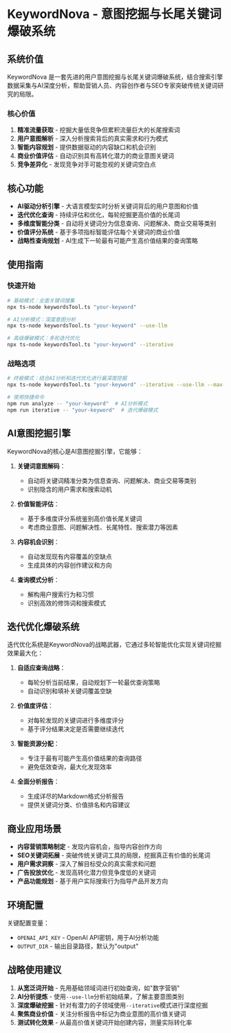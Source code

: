 # KeywordNova - 意图挖掘与长尾关键词爆破系统

## 系统价值

KeywordNova 是一套先进的用户意图挖掘与长尾关键词爆破系统，结合搜索引擎数据采集与AI深度分析，帮助营销人员、内容创作者与SEO专家突破传统关键词研究的局限。

### 核心价值

1. **精准流量获取** - 挖掘大量低竞争但累积流量巨大的长尾搜索词
2. **用户意图解析** - 深入分析搜索背后的真实需求和行为模式
3. **智能内容规划** - 提供数据驱动的内容缺口和机会识别
4. **商业价值评估** - 自动识别具有高转化潜力的商业意图关键词
5. **竞争差异化** - 发现竞争对手可能忽视的关键词空白点

## 核心功能

- **AI驱动分析引擎** - 大语言模型实时分析关键词背后的用户意图和价值
- **迭代优化查询** - 持续评估和优化，每轮挖掘更高价值的长尾词
- **多维度智能分类** - 自动将关键词分为信息查询、问题解决、商业交易等类别
- **价值评分系统** - 基于多项指标智能评估每个关键词的商业价值
- **战略性查询规划** - AI生成下一轮最有可能产生高价值结果的查询策略

## 使用指南

### 快速开始

```bash
# 基础模式：全面关键词搜集
npx ts-node keywordsTool.ts "your-keyword"

# AI分析模式：深度意图分析
npx ts-node keywordsTool.ts "your-keyword" --use-llm

# 高级爆破模式：多轮迭代优化
npx ts-node keywordsTool.ts "your-keyword" --iterative
```

### 战略选项

```bash
# 终极模式：结合AI分析和迭代优化进行最深度挖掘
npx ts-node keywordsTool.ts "your-keyword" --iterative --use-llm --max-iterations 5

# 使用快捷命令
npm run analyze -- "your-keyword"  # AI分析模式
npm run iterative -- "your-keyword"  # 迭代爆破模式
```

## AI意图挖掘引擎

KeywordNova的核心是AI意图挖掘引擎，它能够：

1. **关键词意图解码**：
   - 自动将关键词精准分类为信息查询、问题解决、商业交易等类别
   - 识别隐含的用户需求和搜索动机

2. **价值智能评估**：
   - 基于多维度评分系统鉴别高价值长尾关键词
   - 考虑商业意图、问题解决性、长尾特性、搜索潜力等因素

3. **内容机会识别**：
   - 自动发现现有内容覆盖的空缺点
   - 生成具体的内容创作建议和方向

4. **查询模式分析**：
   - 解构用户搜索行为和习惯
   - 识别高效的修饰词和搜索模式

## 迭代优化爆破系统

迭代优化系统是KeywordNova的战略武器，它通过多轮智能优化实现关键词挖掘效果最大化：

1. **自适应查询战略**：
   - 每轮分析当前结果，自动规划下一轮最优查询策略
   - 自动识别和填补关键词覆盖空缺

2. **价值度评估**：
   - 对每轮发现的关键词进行多维度评分
   - 基于评分结果决定是否需要继续迭代

3. **智能资源分配**：
   - 专注于最有可能产生高价值结果的查询路径
   - 避免低效查询，最大化发现效率

4. **全面分析报告**：
   - 生成详尽的Markdown格式分析报告
   - 提供关键词分类、价值排名和内容建议

## 商业应用场景

- **内容营销策略制定** - 发现内容机会，指导内容创作方向
- **SEO关键词拓展** - 突破传统关键词工具的局限，挖掘真正有价值的长尾词
- **用户需求洞察** - 深入了解目标受众的真实需求和问题
- **广告投放优化** - 发现高转化潜力但竞争度低的关键词
- **产品功能规划** - 基于用户实际搜索行为指导产品开发方向

## 环境配置

关键配置变量：

- `OPENAI_API_KEY` - OpenAI API密钥，用于AI分析功能
- `OUTPUT_DIR` - 输出目录路径，默认为"output"

## 战略使用建议

1. **从宽泛词开始** - 先用基础领域词进行初始查询，如"数字营销"
2. **AI分析提炼** - 使用`--use-llm`分析初始结果，了解主要意图类别
3. **深度爆破挖掘** - 针对有潜力的子领域使用`--iterative`模式进行深度挖掘
4. **聚焦商业价值** - 关注分析报告中标记为商业意图的高价值关键词
5. **测试转化效果** - 从最高价值关键词开始创建内容，测量实际转化率
